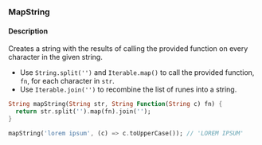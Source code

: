 ### MapString

#### Description



Creates a string with the results of calling the provided function on every character in the given string.

- Use `String.split('')` and `Iterable.map()` to call the provided function, `fn`, for each character in `str`.
- Use `Iterable.join('')` to recombine the list of runes into a string.

```dart
String mapString(String str, String Function(String c) fn) {
  return str.split('').map(fn).join('');
}
```

```dart
mapString('lorem ipsum', (c) => c.toUpperCase()); // 'LOREM IPSUM'
```
